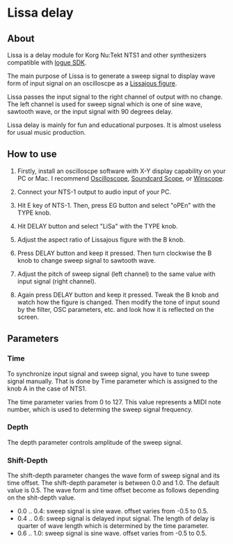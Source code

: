 # Lissa delay

## About
Lissa is a delay module for Korg Nu:Tekt NTS1 and other synthesizers compatible with [logue SDK](https://github.com/korginc/logue-sdk).

The main purpose of Lissa is to generate a sweep signal to display wave form of input signal on an oscilloscpe as a [Lissajous figure](https://en.wikipedia.org/wiki/Lissajous_curve).

Lissa passes the input signal to the right channel of output with no change. The left channel is used for sweep signal which is one of sine wave, sawtooth wave, or the input signal with 90 degrees delay.

Lissa delay is mainly for fun and educational purposes. It is almost useless for usual music production.

## How to use

1. Firstly, install an oscilloscpe software with X-Y display capability on your PC or Mac. I recommend [Oscilloscope](https://asdfg.me/osci/), [Soundcard Scope](https://www.zeitnitz.eu/scope_en), or [Winscope](http://www.zen22142.zen.co.uk/Prac/winscope.htm).

1. Connect your NTS-1 output to audio input of your PC.

1. Hit E key of NTS-1. Then, press EG button and select "oPEn" with the TYPE knob.

1. Hit DELAY button and select "LiSa" with the TYPE knob.

1. Adjust the aspect ratio of Lissajous figure with the B knob.

1. Press DELAY button and keep it pressed. Then turn clockwise the B knob to change sweep signal to sawtooth wave.

1. Adjust the pitch of sweep signal (left channel) to the same value with input signal (right channel).

1. Again press DELAY button and keep it pressed. Tweak the B knob and watch how the figure is changed. Then modify the tone of input sound by the filter, OSC parameters, etc. and look how it is reflected on the screen.

## Parameters

### Time

To synchronize input signal and sweep signal, you have to tune sweep signal manually. That is done by Time parameter which is assigned to the knob A in the case of NTS1.

The time parameter varies from 0 to 127. This value represents a MIDI note number, which is used to determing the sweep signal frequency.

### Depth

The depth parameter controls amplitude of the sweep signal.

### Shift-Depth

The shift-depth parameter changes the wave form of sweep signal and its time offset. The shift-depth parameter is between 0.0 and 1.0. The default value is 0.5.
The wave form and time offset become as follows depending on the shit-depth value.

+ 0.0 .. 0.4: sweep signal is sine wave. offset varies from -0.5 to 0.5.
+ 0.4 .. 0.6: sweep signal is delayed input signal. The length of delay is quarter of wave length which is determined by the time parameter.
+ 0.6 .. 1.0: sweep signal is sine wave. offset varies from -0.5 to 0.5.

